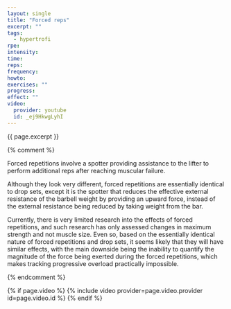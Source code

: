 ```yaml
---
layout: single
title: "Forced reps"
excerpt: ""
tags:
  - hypertrofi
rpe: 
intensity: 
time: 
reps: 
frequency: 
howto:
exercises: ""
progress:
effect: ""
video:
  provider: youtube
  id: _ej9HkwgLyhI
---
```


{{ page.excerpt }}

{% comment %}

Forced repetitions involve a spotter providing assistance to the lifter to perform additional reps after reaching muscular failure.

Although they look very different, forced repetitions are essentially identical to drop sets, except it is the spotter that reduces the effective external resistance of the barbell weight by providing an upward force, instead of the external resistance being reduced by taking weight from the bar.

Currently, there is very limited research into the effects of forced repetitions, and such research has only assessed changes in maximum strength and not muscle size. Even so, based on the essentially identical nature of forced repetitions and drop sets, it seems likely that they will have similar effects, with the main downside being the inability to quantify the magnitude of the force being exerted during the forced repetitions, which makes tracking progressive overload practically impossible.

{% endcomment %}


{% if page.video %}
  {% include video provider=page.video.provider id=page.video.id %}
{% endif %}
